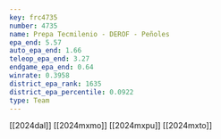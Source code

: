 ```yaml
---
key: frc4735
number: 4735
name: Prepa Tecmilenio - DEROF - Peñoles
epa_end: 5.57
auto_epa_end: 1.66
teleop_epa_end: 3.27
endgame_epa_end: 0.64
winrate: 0.3958
district_epa_rank: 1635
district_epa_percentile: 0.0922
type: Team
---
```

[[2024dal]]
[[2024mxmo]]
[[2024mxpu]]
[[2024mxto]]
